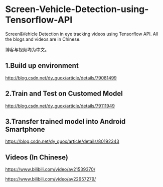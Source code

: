 # Screen-Vehicle-Detection-using-Tensorflow-API
Screen&amp;Vehicle Detection in eye tracking videos using Tensorflow API.
All the blogs and videos are in Chinese.

博客与视频均为中文。

## 1.Build up environment 
http://blog.csdn.net/dy_guox/article/details/79081499

## 2.Train and Test on Customed Model
http://blog.csdn.net/dy_guox/article/details/79111949

## 3.Transfer trained model into Android Smartphone
https://blog.csdn.net/dy_guox/article/details/80192343


## Videos (In Chinese)
https://www.bilibili.com/video/av21539370/

https://www.bilibili.com/video/av22957279/
